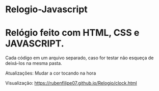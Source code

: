 # Relogio-Javascript
<h1>Relógio feito com HTML, CSS e JAVASCRIPT. </h1>

Cada código em um arquivo separado, caso for testar não esqueça de deixá-los na mesma pasta.

Atualizações: Mudar a cor tocando na hora

Visualização: https://rubenfilipe07.github.io/Relogio/clock.html
